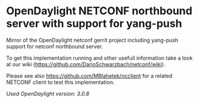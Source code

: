 # OpenDaylight NETCONF northbound server with support for yang-push
Mirror of the OpenDaylight netconf gerrit project including yang-push support for netconf northbound server.

To get this implementation running and other usefull information take a look at our wiki (https://github.com/DarioSchwarzbach/netconf/wiki).

Please see also https://github.com/MBlahetek/ncclient for a related NETCONF client to test this implementation.

_Used OpenDaylight version: 3.0.8_
